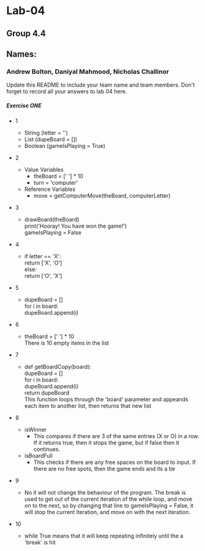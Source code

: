 # Lab-04
## Group 4.4
## Names:
### Andrew Bolton, Daniyal Mahmood, Nicholas Challinor
Update this README to include your team name and team members. Don't forget to record all your answers to lab 04 here.

##### Exercise ONE
* 1
     - String (letter = '')
    - List (dupeBoard = [])
     - Boolean (gameIsPlaying = True)
 
 * 2
    - Value Variables
        - theBoard = [' '] * 10
        - turn = 'computer'
    - Reference Variables
        - move = getComputerMove(theBoard, computerLetter) 

 * 3
    - drawBoard(theBoard)<br>
    print('Hooray! You have won the game!')<br>
    gameIsPlaying = False
    
 * 4
    - if letter == 'X':<br>
    return ['X', 'O']<br>
    else:<br>
    return ['O', 'X']

* 5
     - dupeBoard = []<br>
     for i in board:<br>
          dupeBoard.append(i)
          
* 6
     - theBoard = [' '] * 10<br>
     There is 10 empty items in the list
     
* 7
     - def getBoardCopy(board):<br>
     dupeBoard = []<br>
     for i in board:<br>
     dupeBoard.append(i)<br>
     return dupeBoard<br>
     This function loops through the 'board' parameter and appeands each item to another list, then returns that new list
     
* 8
     - isWinner
          - This compares if there are 3 of the same entries (X or O) in a row. If it returns true, then it stops the game, but if false then it continues.
     - isBoardFull
          - This checks if there are any free spaces on the board to input. If there are no free spots, then the game ends and its a tie
* 9
     - No it will not change the behaviour of the program. The break is used to get out of the current iteration of the while loop, and move on to the next, so by changing that line to gameIsPlaying = False, it will stop the current iteration, and move on with the next iteration.

* 10
     - while True means that it will keep repeating infinitely until the a 'break' is hit
     
